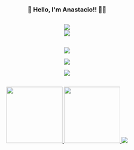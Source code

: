 

 ### <div align="center">👋 Hello, I'm Anastacio!! 👨‍💻 </div>

 ##

<div align="center"> 
   <a href="https://www.linkedin.com/in/anastacio-menezes-teixeira/" target="_blank">
     <img src="https://img.shields.io/badge/-LinkedIn-%230077B5?style=for-the-badge&logo=linkedin&logoColor=white" target="_blank">
  </a>
</div>

 <div align="center" style="display: inline_block"><img align="center"  src="https://raw.githubusercontent.com/MicaelliMedeiros/micaellimedeiros/master/image/computer-illustration.png"></div>


##

 <p align="center">
  <a href="https://skillicons.dev">
    <img src="https://skillicons.dev/icons?i=git,vscode,netlify,postman,vercel,github" /> 
  </a>
</p>
 <p align="center">
  <a href="https://skillicons.dev">
    <img src="https://skillicons.dev/icons?i=nodejs,mongodb,firebase,postgres,prisma,express,docker,jest,redis" /> 
  </a>
</p>
 <p align="center">
  <a href="https://skillicons.dev">
    <img src="https://skillicons.dev/icons?i=html,css,javascript,materialui,styledcomponents,electron,nextjs,typescript,react,dart,flutter,redux,vite" /> 
  </a>
</p>

  ##

<div align="center">
  <a href="https://github.com/anastaciom">
  <img height="150em" src="https://github-readme-stats.vercel.app/api?username=anastaciom&show_icons=true&theme=nord&include_all_commits=true&count_private=true"/>
  <img height="150em" src="https://github-readme-stats.vercel.app/api/top-langs/?username=anastaciom&layout=compact&langs_count=7&theme=nord"/>
  <img src="https://leetcard.jacoblin.cool/anastaciom?theme=dark&font=Poppins&ext=heatmap&height=150em"/>
</div>


 
